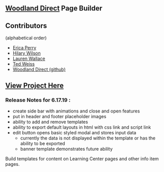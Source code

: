 ## [Woodland Direct](https://www.woodlanddirect.com/) Page Builder
## Contributors
(alphabetical order)
* [Erica Perry](https://github.com/ComeAlongErica)
* [Hilary Wilson](https://github.com/hwilson2563)
* [Lauren Wallace](https://github.com/laurewallace)
* [Ted Weiss](https://github.com/tedweiss)
* [Woodland Direct (github)](https://github.com/wdprogramming)

## [View Project Here](https://wdprogramming.github.io/page-builder/)

### Release Notes for 6.17.19 : 
* create side bar with animations and close and open features
* put in header and footer placeholder images 
* ability to add and remove templates
* ability to export default layouts in html with css link and script link
* edit button opens basic styled modal and stores input data
  * currently the data is not displayed within the template or has the ability to be exported
  * banner template demonstrates future ability
  


Build templates for content on Learning Center pages and other info item pages.
